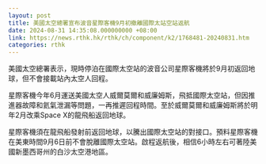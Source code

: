```yaml
---
layout: post
title: 美國太空總署宣布波音星際客機9月初撤離國際太站空站返航
date: 2024-08-31 14:35:08.000000000 +08:00
link: https://news.rthk.hk/rthk/ch/component/k2/1768481-20240831.htm
categories: rthk
---
```


美國太空總署表示，現時停泊在國際太空站的波音公司星際客機將於9月初返回地球，但不會接載站內太空人回程。

星際客機今年6月運送美國太空人威爾莫爾和威廉姆斯，飛抵國際太空站，但因推進器故障和氦氣泄漏等問題，一再推遲回程時間。至於威爾莫爾和威廉姆斯將於明年2月改乘Space X的龍飛船返回地球。

星際客機須在龍飛船發射前返回地球，以騰出國際太空站的對接口。預料星際客機在美東時間9月6日前不會脫離國際太空站。啟程返航後，相信6小時左右可著陸美國新墨西哥州的白沙太空港地區。
